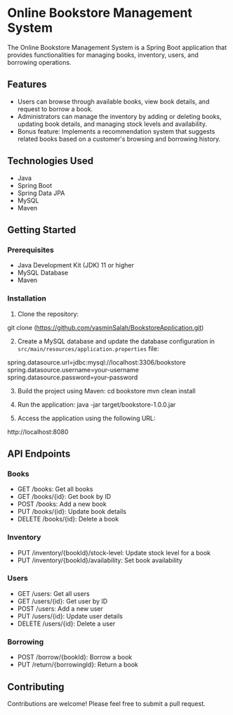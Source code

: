 # Online Bookstore Management System

The Online Bookstore Management System is a Spring Boot application that provides functionalities for managing books, inventory, users, and borrowing operations.

## Features

- Users can browse through available books, view book details, and request to borrow a book.
- Administrators can manage the inventory by adding or deleting books, updating book details, and managing stock levels and availability.
- Bonus feature: Implements a recommendation system that suggests related books based on a customer's browsing and borrowing history.

## Technologies Used

- Java
- Spring Boot
- Spring Data JPA
- MySQL
- Maven

## Getting Started

### Prerequisites

- Java Development Kit (JDK) 11 or higher
- MySQL Database
- Maven

### Installation

1. Clone the repository:

git clone (https://github.com/yasminSalah/BookstoreApplication.git)

2. Create a MySQL database and update the database configuration in `src/main/resources/application.properties` file:

spring.datasource.url=jdbc:mysql://localhost:3306/bookstore
spring.datasource.username=your-username
spring.datasource.password=your-password

3. Build the project using Maven: 
cd bookstore
mvn clean install

4. Run the application:
java -jar target/bookstore-1.0.0.jar

5. Access the application using the following URL:

http://localhost:8080


## API Endpoints

### Books

- GET /books: Get all books
- GET /books/{id}: Get book by ID
- POST /books: Add a new book
- PUT /books/{id}: Update book details
- DELETE /books/{id}: Delete a book

### Inventory

- PUT /inventory/{bookId}/stock-level: Update stock level for a book
- PUT /inventory/{bookId}/availability: Set book availability

### Users

- GET /users: Get all users
- GET /users/{id}: Get user by ID
- POST /users: Add a new user
- PUT /users/{id}: Update user details
- DELETE /users/{id}: Delete a user

### Borrowing

- POST /borrow/{bookId}: Borrow a book
- PUT /return/{borrowingId}: Return a book

## Contributing

Contributions are welcome! Please feel free to submit a pull request.
